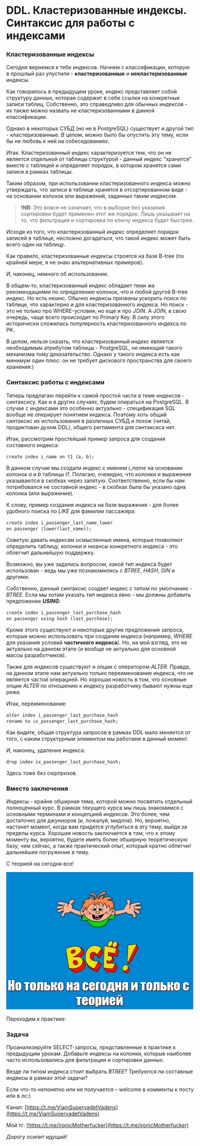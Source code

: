 DDL. Кластеризованные индексы. Синтаксис для работы с индексами
===============================================================


### Кластеризованные индексы

Сегодня вернемся к тебе индексов. Начнем с классификации, которую в прошлый раз упустили - **кластеризованные** и **некластеризованные** индексы.

Как говорилось в предыдущем уроке, индекс представляет собой структуру данных, которая содержит в себе ссылки на конкретные записи таблиц. Собственно, это справедливо для обычных индексов - их также можно назвать не кластеризованными в данной классификации.

Однако в некоторых СУБД (но не в PostgreSQL) существует и другой тип - кластеризованные. В целом, можно было бы опустить эту тему, если бы не любовь к ней на собеседованиях.

Итак. Кластеризованный индекс характеризуется тем, что он не является отдельной от таблицы структурой - данный индекс “хранится” вместе с таблицей и определяет порядок, в котором хранятся сами записи в рамках таблицы. 

Таким образом, при использовании кластеризованного индекса можно утверждать, что записи в таблице хранятся в отсортированном виде - на основании колонок или выражений, заданных таким индексом.

> **!NB**: Это вовсе не означает, что в выборке без указания сортировки будет применен этот же порядок. Лишь указывает на то, что фильтрация и сортировка по ключу индекса будет быстрее.

Исходя из того, что кластеризованный индекс определяет порядок записей в таблице, несложно догадаться, что такой индекс может быть всего один на таблицу.

Как правило, кластеризованные индексы строятся на базе B-tree (по крайней мере, я не знаю альтернативных примеров).

И, наконец, немного об использовании.

В общем-то, кластеризованный индекс обладает теми же рекомендациями по определению колонок, что и любой другой B-tree индекс. Но есть нюанс. Обычно индексы призваны ускорить поиск по таблице, что характерно и для кластеризованного индекса. Но поиск - это не только про WHERE-условия, но еще и про _JOIN_. А _JOIN_, в свою очередь, чаще всего происходит по Primary Key. В силу этого исторически сложилась популярность кластеризованного индекса по PK.

В целом, нельзя сказать, что кластеризованный индекс является необходимым атрибутом таблицы - PostgreSQL, не имеющий такого механизма тому доказательство. Однако у такого индекса есть как минимум один плюс: он не требует дискового пространства для своего хранения:)


### Синтаксис работы с индексами

Теперь предлагаю перейти к самой простой части в теме индексов - синтаксису. Как и в других случаях, будем опираться на PostgreSQL. В случае с индексами это особенно актуально - спецификация SQL вообще не оперирует понятием индекса. Поэтому хоть общий синтаксис их использования в различных СУБД и похож (читай, продиктован духом DDL), общего регламента для синтаксиса нет.

Итак, рассмотрим простейший пример запроса для создания составного индекса:

```
create index i_name on t1 (a, b);
```

В данном случае мы создали индекс с именем _i\_name_ на основании колонок _a_ и _b_ таблицы _t1_. Полагаю, очевидно, что колонки и выражения указываются в скобках через запятую. Соответственно, если бы нам потребовался не составной индекс - в скобках была бы указано одна колонка (или выражение).

К слову, пример создания индекса на базе выражения - для более удобного поиска по _LIKE_ для фамилии пассажира:

```
create index i_passenger_last_name_lower
on passenger (lower(last_name));
```

Советую давать индексам осмысленные имена, которые позволяют определить таблицу, колонки и нюансы конкретного индекса - это облегчит дальнейшую поддержку.

Возможно, вы уже задались вопросом, какой тип индекса будет использован - ведь мы уже познакомились с _BTREE_, _HASH_, _GIN_ и другими.

Собственно, данный синтаксис создает индекс с типом по умолчанию - _BTREE_. Если мы хотим указать тип индекса явно - мы должны добавить предложение **_USING_**:

```
create index i_passenger_last_purchase_hash
on passenger using hash (last_purchase);
```

Кроме этого существуют и некоторые другие предложения запроса, которые можно использовать при создании индекса (например, _WHERE_ для указания условий **частичного индекса**). Но, на мой взгляд, это не актуально на данном этапе (и вообще не актуально для основной массы разработчиков).

Также для индексов существуют и опции с оператором _ALTER_. Правда, на данном этапе нам актуально только переименование индекса, что не является частой операцией. Но хорошая новость в том, что основные опции _ALTER_ по отношению к индексу разработчику бывают нужны еще реже.

Итак, переименование:

```
alter index i_passenger_last_purchase_hash
rename to ix_passenger_last_purchase_hash;
```

Как видите, общая структура запросов в рамках DDL мало меняется от того, с каким структурным элементом мы работаем в данный момент.

И, наконец, удаление индекса:

```
drop index ix_passenger_last_purchase_hash;
```

Здесь тоже без сюрпризов.


### Вместо заключения

Индексы - крайне обширная тема, которой можно посвятить отдельный полноценный курс. В рамках текущего курса мы лишь знакомимся с основными терминами и концепцией индексов. Это более, чем достаточно для джуниоров (и, пожалуй, мидлов). Но, вероятно, настанет момент, когда вам придется углубиться в эту тему, выйдя за пределы курса. Хорошая новость заключается в том, что к этому моменту вы, вероятно, будете иметь более обширную теоретическую базу, чем сейчас, а также практический опыт, который кратно облегчит дальнейшее погружение в тему.


С теорией на сегодня все!

![end_of_the_lesson2.png](..%2F..%2F..%2Ffile%2Fend_of_the_lesson2.png)

Переходим к практике:

### Задача

Проанализируйте SELECT-запросы, представленные в практике к предыдущим урокам. Добавьте индексы на колонки, которые наиболее часто использовались для фильтрации и сортировки данных.

Везде ли типом индекса стоит выбрать _BTREE_? Требуются ли составные индексы в рамках этой задачи?



Если что-то непонятно или не получается – welcome в комменты к посту или в лс:)

Канал: [https://t.me/ViamSupervadetVadens](https://t.me/ViamSupervadetVadens)

Мой тг: [https://t.me/ironicMotherfucker](https://t.me/ironicMotherfucker)

_Дорогу осилит идущий!_